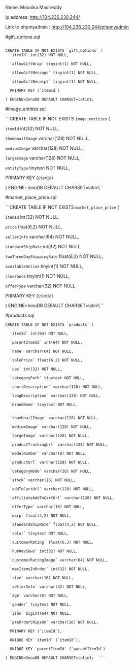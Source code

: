 Name: Mounika Madireddy

Ip address: http://104.236.230.244/

Link to phpmyadmin : http://104.236.230.244/phpmyadmin

#gift_options.sql

```

CREATE TABLE IF NOT EXISTS `gift_options` (
  `itemId` int(32) NOT NULL,
  
  `allowGiftWrap` tinyint(1) NOT NULL,
  
  `allowGiftMessage` tinyint(1) NOT NULL,
  
  `allowGiftReceipt` tinyint(1) NOT NULL,
  
  PRIMARY KEY (`itemId`)
  
) ENGINE=InnoDB DEFAULT CHARSET=latin1;

```


#image_entities.sql

```CREATE TABLE IF NOT EXISTS `image_entities` (

  `itemId` int(32) NOT NULL,
  
  `thumbnailImage` varchar(128) NOT NULL,
  
  `mediumImage` varchar(128) NOT NULL,
  
  `largeImage` varchar(128) NOT NULL,
  
  `entityType` tinytext NOT NULL,
  
  PRIMARY KEY (`itemId`)
  
) ENGINE=InnoDB DEFAULT CHARSET=latin1;```

#market_place_price.sql

```CREATE TABLE IF NOT EXISTS `market_place_price` (

  `itemId` int(32) NOT NULL,
  
  `price` float(6,2) NOT NULL,
  
  `sellerInfo` varchar(64) NOT NULL,
  
  `standardShipRate` int(32) NOT NULL,
  
  `twoThreeDayShippingRate` float(6,2) NOT NULL,
  
  `availableOnline` tinyint(1) NOT NULL,
  
  `clearance` tinyint(1) NOT NULL,
  
  `offerType` varchar(32) NOT NULL,
  
  PRIMARY KEY (`itemId`)
  
) ENGINE=InnoDB DEFAULT CHARSET=latin1;```

#products.sql

```
CREATE TABLE IF NOT EXISTS `products` (

  `itemId` int(64) NOT NULL,
  
  `parentItemId` int(64) NOT NULL,
  
  `name` varchar(64) NOT NULL,
  
  `salePrice` float(6,2) NOT NULL,
  
  `upc` int(32) NOT NULL,
  
  `categoryPath` tinytext NOT NULL,
  
  `shortDescription` varchar(128) NOT NULL,
  
  `longDescription` varchar(128) NOT NULL,
  
  `brandName` tinytext NOT NULL,
  
  
  `thumbnailImage` varchar(128) NOT NULL,
  
  `mediumImage` varchar(128) NOT NULL,
  
  `largeImage` varchar(128) NOT NULL,
  
  `productTrackingUrl` varchar(128) NOT NULL,
  
  `modelNumber` varchar(8) NOT NULL,
  
  `productUrl` varchar(128) NOT NULL,
  
  `categoryNode` varchar(16) NOT NULL,
  
  `stock` varchar(16) NOT NULL,
  
  `addToCartUrl` varchar(128) NOT NULL,
  
  `affiliateAddToCartUrl` varchar(128) NOT NULL,
  
  `offerType` varchar(16) NOT NULL,
  
  `msrp` float(4,2) NOT NULL,
  
  `standardShipRate` float(4,2) NOT NULL,
  
  `color` tinytext NOT NULL,
  
  `customerRating` float(6,3) NOT NULL,
  
  `numReviews` int(32) NOT NULL,
  
  `customerRatingImage` varchar(64) NOT NULL,
  
  `maxItemsInOrder` int(32) NOT NULL,
  
  `size` varchar(16) NOT NULL,
  
  `sellerInfo` varchar(32) NOT NULL,
  
  `age` varchar(8) NOT NULL,
  
  `gender` tinytext NOT NULL,
  
  `isbn` bigint(64) NOT NULL,
  
  `preOrderShipsOn` varchar(16) NOT NULL,
  
  PRIMARY KEY (`itemId`),
  
  UNIQUE KEY `itemId` (`itemId`),
  
  UNIQUE KEY `parentItemId` (`parentItemId`)
  
) ENGINE=InnoDB DEFAULT CHARSET=latin1;  ```
